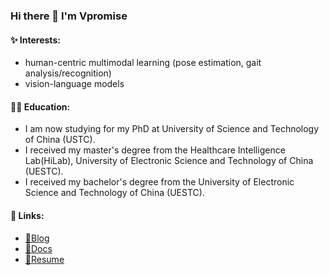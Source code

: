 <!-- ![visitor badge](https://visitor-badge.glitch.me/badge?page_id=vpromise.visitor-badge) -->
### Hi there 👋 I'm Vpromise

#### 	:sparkles: Interests:

- human-centric multimodal learning (pose estimation, gait analysis/recognition)
- vision-language models
<!-- - computer vision, deep-learning ... -->

#### :student: Education:

- I am now studying for my PhD at University of Science and Technology of China (USTC).
- I received my master's degree from the Healthcare Intelligence Lab(HiLab), University of Electronic Science and Technology of China (UESTC).
- I received my bachelor's degree from the University of Electronic Science and Technology of China (UESTC).

#### :bookmark: Links:

- [🧋Blog](https://blog.vpromise.fun)
- [📎Docs](https://docs.vpromise.fun)
- [🌱Resume](https://vpromise.github.io)

<!-- [![Top Langs](https://github-readme-stats.vercel.app/api/top-langs/?username=vpromise)](https://github.com/anuraghazra/github-readme-stats) -->

<!--
**vpromise/vpromise** is a ✨ _special_ ✨ repository because its `README.md` (this file) appears on your GitHub profile.

Here are some ideas to get you started:

- 🔭 I’m currently working on ...
- 🌱 I’m currently learning ...
- 👯 I’m looking to collaborate on ...
- 🤔 I’m looking for help with ...
- 💬 Ask me about ...
- 📫 How to reach me: ...
- 😄 Pronouns: ...
- ⚡ Fun fact: ...
-->
